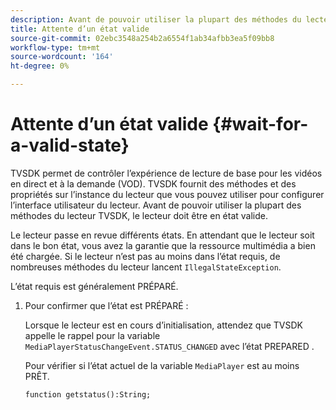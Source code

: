 ```yaml
---
description: Avant de pouvoir utiliser la plupart des méthodes du lecteur TVSDK, le lecteur doit disposer d’un état valide.
title: Attente d’un état valide
source-git-commit: 02ebc3548a254b2a6554f1ab34afbb3ea5f09bb8
workflow-type: tm+mt
source-wordcount: '164'
ht-degree: 0%

---
```


# Attente d’un état valide {#wait-for-a-valid-state}

TVSDK permet de contrôler l’expérience de lecture de base pour les vidéos en direct et à la demande (VOD). TVSDK fournit des méthodes et des propriétés sur l’instance du lecteur que vous pouvez utiliser pour configurer l’interface utilisateur du lecteur. Avant de pouvoir utiliser la plupart des méthodes du lecteur TVSDK, le lecteur doit être en état valide.

Le lecteur passe en revue différents états. En attendant que le lecteur soit dans le bon état, vous avez la garantie que la ressource multimédia a bien été chargée. Si le lecteur n’est pas au moins dans l’état requis, de nombreuses méthodes du lecteur lancent `IllegalStateException`.

L’état requis est généralement PRÉPARÉ.

1. Pour confirmer que l’état est PRÉPARÉ :

   Lorsque le lecteur est en cours d’initialisation, attendez que TVSDK appelle le rappel pour la variable `MediaPlayerStatusChangeEvent.STATUS_CHANGED` avec l’état PREPARED .

   Pour vérifier si l’état actuel de la variable `MediaPlayer` est au moins PRÊT.

   ```
   function getstatus():String;
   ```
